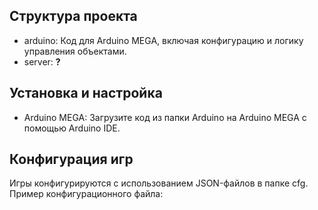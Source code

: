 ## Структура проекта

- arduino: Код для Arduino MEGA, включая конфигурацию и логику управления объектами.
- server: **?**

## Установка и настройка

- Arduino MEGA: Загрузите код из папки Arduino на Arduino MEGA с помощью Arduino IDE.

## Конфигурация игр
Игры конфигурируются с использованием JSON-файлов в папке cfg.
Пример конфигурационного файла: